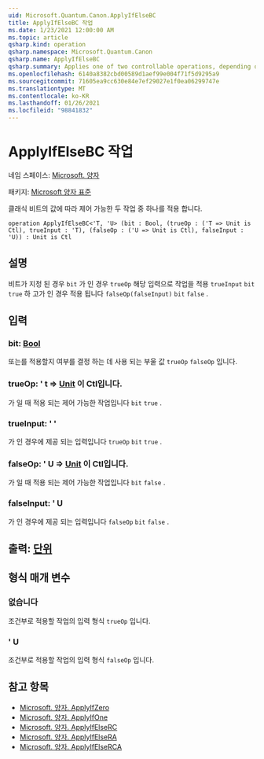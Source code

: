 ```yaml
---
uid: Microsoft.Quantum.Canon.ApplyIfElseBC
title: ApplyIfElseBC 작업
ms.date: 1/23/2021 12:00:00 AM
ms.topic: article
qsharp.kind: operation
qsharp.namespace: Microsoft.Quantum.Canon
qsharp.name: ApplyIfElseBC
qsharp.summary: Applies one of two controllable operations, depending on the value of a classical bit.
ms.openlocfilehash: 6140a8382cbd00589d1aef99e004f71f5d9295a9
ms.sourcegitcommit: 71605ea9cc630e84e7ef29027e1f0ea06299747e
ms.translationtype: MT
ms.contentlocale: ko-KR
ms.lasthandoff: 01/26/2021
ms.locfileid: "98841832"
---
```

# <a name="applyifelsebc-operation"></a>ApplyIfElseBC 작업

네임 스페이스: [Microsoft. 양자](xref:Microsoft.Quantum.Canon)

패키지: [Microsoft 양자 표준](https://nuget.org/packages/Microsoft.Quantum.Standard)


클래식 비트의 값에 따라 제어 가능한 두 작업 중 하나를 적용 합니다.

```qsharp
operation ApplyIfElseBC<'T, 'U> (bit : Bool, (trueOp : ('T => Unit is Ctl), trueInput : 'T), (falseOp : ('U => Unit is Ctl), falseInput : 'U)) : Unit is Ctl
```


## <a name="description"></a>설명

비트가 지정 된 경우 `bit` 가 인 경우 `trueOp` 해당 입력으로 작업을 적용 `trueInput` `bit` `true` 하 고가 인 경우 적용 됩니다 `falseOp(falseInput)` `bit` `false` .

## <a name="input"></a>입력

### <a name="bit--bool"></a>bit: [Bool](xref:microsoft.quantum.lang-ref.bool)

또는를 적용할지 여부를 결정 하는 데 사용 되는 부울 값 `trueOp` `falseOp` 입니다.


### <a name="trueop--t--unit--is-ctl"></a>trueOp: ' t => [Unit](xref:microsoft.quantum.lang-ref.unit)  이 Ctl입니다.

가 일 때 적용 되는 제어 가능한 작업입니다 `bit` `true` .


### <a name="trueinput--t"></a>trueInput: ' '

가 인 경우에 제공 되는 입력입니다 `trueOp` `bit` `true` .


### <a name="falseop--u--unit--is-ctl"></a>falseOp: ' U => [Unit](xref:microsoft.quantum.lang-ref.unit)  이 Ctl입니다.

가 일 때 적용 되는 제어 가능한 작업입니다 `bit` `false` .


### <a name="falseinput--u"></a>falseInput: ' U

가 인 경우에 제공 되는 입력입니다 `falseOp` `bit` `false` .



## <a name="output--unit"></a>출력: [단위](xref:microsoft.quantum.lang-ref.unit)



## <a name="type-parameters"></a>형식 매개 변수

### <a name="t"></a>없습니다

조건부로 적용할 작업의 입력 형식 `trueOp` 입니다.
### <a name="u"></a>' U

조건부로 적용할 작업의 입력 형식 `falseOp` 입니다.

## <a name="see-also"></a>참고 항목

- [Microsoft. 양자. ApplyIfZero](xref:Microsoft.Quantum.Canon.ApplyIfZero)
- [Microsoft. 양자. ApplyIfOne](xref:Microsoft.Quantum.Canon.ApplyIfOne)
- [Microsoft. 양자. ApplyIfElseRC](xref:Microsoft.Quantum.Canon.ApplyIfElseRC)
- [Microsoft. 양자. ApplyIfElseRA](xref:Microsoft.Quantum.Canon.ApplyIfElseRA)
- [Microsoft. 양자. ApplyIfElseRCA](xref:Microsoft.Quantum.Canon.ApplyIfElseRCA)